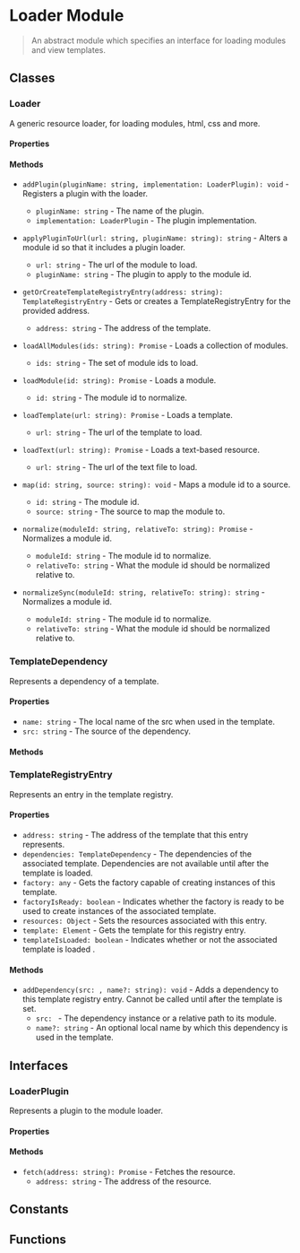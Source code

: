 # Loader Module

> An abstract module which specifies an interface for loading modules and view templates.

## Classes


### Loader

A generic resource loader, for loading modules, html, css and more.

#### Properties


#### Methods


* `addPlugin(pluginName: string, implementation: LoaderPlugin): void` - Registers a plugin with the loader.
  * `pluginName: string` - The name of the plugin.
  * `implementation: LoaderPlugin` - The plugin implementation.



* `applyPluginToUrl(url: string, pluginName: string): string` - Alters a module id so that it includes a plugin loader.
  * `url: string` - The url of the module to load.
  * `pluginName: string` - The plugin to apply to the module id.


* `getOrCreateTemplateRegistryEntry(address: string): TemplateRegistryEntry` - Gets or creates a TemplateRegistryEntry for the provided address.
  * `address: string` - The address of the template.


* `loadAllModules(ids: string): Promise` - Loads a collection of modules.
  * `ids: string` - The set of module ids to load.


* `loadModule(id: string): Promise` - Loads a module.
  * `id: string` - The module id to normalize.


* `loadTemplate(url: string): Promise` - Loads a template.
  * `url: string` - The url of the template to load.


* `loadText(url: string): Promise` - Loads a text-based resource.
  * `url: string` - The url of the text file to load.


* `map(id: string, source: string): void` - Maps a module id to a source.
  * `id: string` - The module id.
  * `source: string` - The source to map the module to.



* `normalize(moduleId: string, relativeTo: string): Promise` - Normalizes a module id.
  * `moduleId: string` - The module id to normalize.
  * `relativeTo: string` - What the module id should be normalized relative to.


* `normalizeSync(moduleId: string, relativeTo: string): string` - Normalizes a module id.
  * `moduleId: string` - The module id to normalize.
  * `relativeTo: string` - What the module id should be normalized relative to.



### TemplateDependency

Represents a dependency of a template.

#### Properties

* `name: string` - The local name of the src when used in the template.
* `src: string` - The source of the dependency.

#### Methods



### TemplateRegistryEntry

Represents an entry in the template registry.

#### Properties

* `address: string` - The address of the template that this entry represents.
* `dependencies: TemplateDependency` - The dependencies of the associated template. Dependencies are not available until after the template is loaded.
* `factory: any` - Gets the factory capable of creating instances of this template.
* `factoryIsReady: boolean` - Indicates whether the factory is ready to be used to create instances of the associated template.
* `resources: Object` - Sets the resources associated with this entry.
* `template: Element` - Gets the template for this registry entry.
* `templateIsLoaded: boolean` - Indicates whether or not the associated template is loaded .

#### Methods


* `addDependency(src: , name?: string): void` - Adds a dependency to this template registry entry. Cannot be called until after the template is set.
  * `src: ` - The dependency instance or a relative path to its module.
  * `name?: string` - An optional local name by which this dependency is used in the template.




## Interfaces


### LoaderPlugin

Represents a plugin to the module loader.

#### Properties


#### Methods


* `fetch(address: string): Promise` - Fetches the resource.
  * `address: string` - The address of the resource.



## Constants


## Functions

